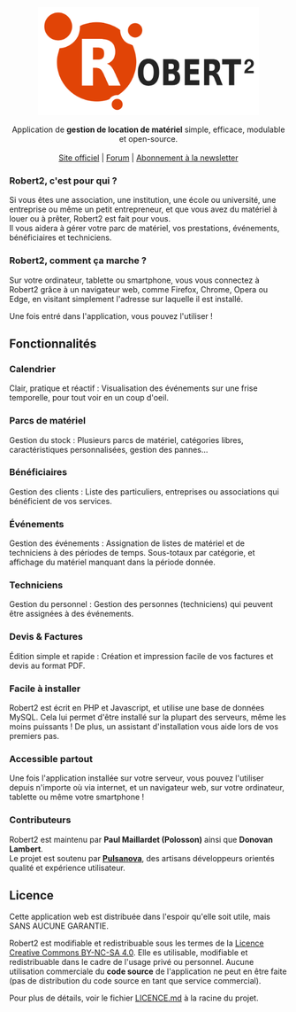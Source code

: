 <div align="center">
    <img src=".resources/logo.svg" width="400" alt="Robert2" />
    <p>
        Application de <strong>gestion de location de matériel</strong> simple, efficace, modulable et open-source.
        <br /><br />
        <a href="https://robertmanager.org">Site officiel</a> | <a href="https://forum.robertmanager.org">Forum</a> | <a href="https://newsletter.robertmanager.org/abo.php">Abonnement à la newsletter</a>
    </p>
</div>

### Robert2, c'est pour qui ?

Si vous êtes une association, une institution, une école ou université, une entreprise ou même un petit entrepreneur, et que vous avez du matériel à louer ou à prêter, Robert2 est fait pour vous.  
Il vous aidera à gérer votre parc de matériel, vos prestations, événements, bénéficiaires et techniciens.

### Robert2, comment ça marche ?

Sur votre ordinateur, tablette ou smartphone, vous vous connectez à Robert2 grâce à un navigateur web, comme Firefox, Chrome, Opera ou Edge, en visitant simplement l'adresse sur laquelle il est installé.

Une fois entré dans l'application, vous pouvez l'utiliser !

## Fonctionnalités

### Calendrier

Clair, pratique et réactif : Visualisation des événements sur une frise temporelle, pour tout voir en un coup d'oeil.

### Parcs de matériel

Gestion du stock : Plusieurs parcs de matériel, catégories libres, caractéristiques personnalisées, gestion des pannes...

### Bénéficiaires

Gestion des clients : Liste des particuliers, entreprises ou associations qui bénéficient de vos services.

### Événements

Gestion des événements : Assignation de listes de matériel et de techniciens à des périodes de temps. Sous-totaux par catégorie, et affichage du matériel manquant dans la période donnée.

### Techniciens

Gestion du personnel : Gestion des personnes (techniciens) qui peuvent être assignées à des événements.

### Devis & Factures

Édition simple et rapide : Création et impression facile de vos factures et devis au format PDF.

### Facile à installer

Robert2 est écrit en PHP et Javascript, et utilise une base de données MySQL. Cela lui permet d'être installé sur la plupart des serveurs, même les moins puissants ! De plus, un assistant d'installation vous aide lors de vos premiers pas.

### Accessible partout

Une fois l'application installée sur votre serveur, vous pouvez l'utiliser depuis n'importe où via internet, et un navigateur web, sur votre ordinateur, tablette ou même votre smartphone !

### Contributeurs

Robert2 est maintenu par __Paul Maillardet (Polosson)__ ainsi que __Donovan Lambert__.   
Le projet est soutenu par __[Pulsanova](https://pulsanova.com)__, des artisans développeurs orientés qualité et expérience utilisateur.

## Licence

Cette application web est distribuée dans l'espoir qu'elle soit utile, mais SANS AUCUNE GARANTIE.

Robert2 est modifiable et redistribuable sous les termes de la [Licence Creative Commons BY-NC-SA 4.0](https://creativecommons.org/licenses/by-nc-sa/4.0/deed.fr). Elle es utilisable, modifiable et redistribuable dans le cadre de l'usage privé ou personnel. Aucune utilisation commerciale du **code source** de l'application ne peut en être faite (pas de distribution du code source en tant que service commercial).

Pour plus de détails, voir le fichier [LICENCE.md](/LICENCE.md) à la racine du projet.
